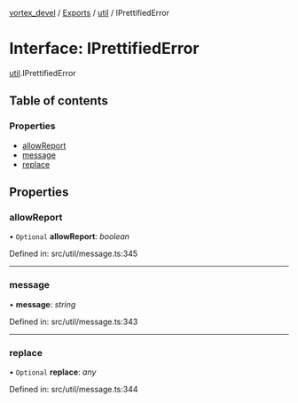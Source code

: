 [vortex_devel](../README.md) / [Exports](../modules.md) / [util](../modules/util.md) / IPrettifiedError

# Interface: IPrettifiedError

[util](../modules/util.md).IPrettifiedError

## Table of contents

### Properties

- [allowReport](util.iprettifiederror.md#allowreport)
- [message](util.iprettifiederror.md#message)
- [replace](util.iprettifiederror.md#replace)

## Properties

### allowReport

• `Optional` **allowReport**: *boolean*

Defined in: src/util/message.ts:345

___

### message

• **message**: *string*

Defined in: src/util/message.ts:343

___

### replace

• `Optional` **replace**: *any*

Defined in: src/util/message.ts:344
